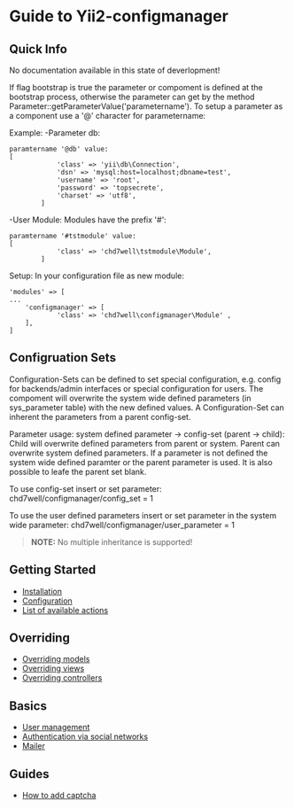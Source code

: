 Guide to Yii2-configmanager
==================

Quick Info
---------------
No documentation available in this state of deverlopment! 


If flag bootstrap is true the parameter or compoment is defined at the bootstrap process, otherwise the parameter can get by the method Parameter::getParameterValue('parametername').
To setup a parameter as a component use a '@' character for parametername:

Example:
-Parameter db:
```
paramtername '@db' value:
[
            'class' => 'yii\db\Connection',
            'dsn' => 'mysql:host=localhost;dbname=test',
            'username' => 'root',
            'password' => 'topsecrete',
            'charset' => 'utf8',
        ]
```        

-User Module:
Modules have the prefix '#':
```
paramtername '#tstmodule' value:
[
            'class' => 'chd7well\tstmodule\Module',
        ]
```      
Setup:
In your configuration file as new module:
```
'modules' => [
...
	'configmanager' => [
			'class' => 'chd7well\configmanager\Module' ,
	],
]
```				

Configruation Sets
---------------
Configuration-Sets can be defined to set special configuration, e.g. config for backends/admin interfaces or special configuration for users. 
The compoment will overwrite the system wide defined parameters (in sys_parameter table) with the new defined values. 
A Configuration-Set can inherent the parameters from a parent config-set.

Parameter usage:
system defined parameter -> config-set (parent -> child):
Child will overwrite defined parameters from parent or system. Parent can overwrite system defined parameters. If a parameter is not defined the system wide defined paramter or the parent parameter is used. It is also possible to leafe the parent set blank.

To use config-set insert or set parameter:
chd7well/configmanager/config_set = 1

To use the user defined parameters insert or set parameter in the system wide parameter:
chd7well/configmanager/user_parameter = 1




> **NOTE:** No multiple inheritance is supported!

Getting Started
---------------

- [Installation](installation.md)
- [Configuration](configuration.md)
- [List of available actions](available-actions.md)

Overriding
----------

- [Overriding models](overriding-models.md)
- [Overriding views](overriding-views.md)
- [Overriding controllers](overriding-controllers.md)

Basics
------

- [User management](user-management.md)
- [Authentication via social networks](social-auth.md)
- [Mailer](mailer.md)

Guides
------

- [How to add captcha](adding-captcha.md)
